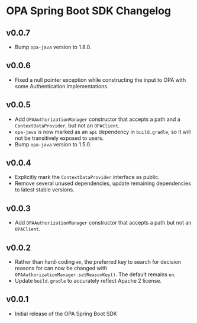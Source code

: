 # OPA Spring Boot SDK Changelog

## v0.0.7

* Bump `opa-java` version to 1.8.0.

## v0.0.6

* Fixed a null pointer exception while constructing the input to OPA with some Authentication implementations.

## v0.0.5

* Add `OPAAuthorizationManager` constructor that accepts a path and a `ContextDataProvider`, but not an `OPAClient`.
* `opa-java` is now marked as an `api` dependency in `build.gradle`, so it will not be transitively exposed to users.
* Bump `opa-java` version to 1.5.0.

## v0.0.4

* Explicitly mark the `ContextDataProvider` interface as public.
* Remove several unused dependencies, update remaining dependencies to latest stable versions.

## v0.0.3

* Add `OPAAuthorizationManager` constructor that accepts a path but not an `OPAClient`.

## v0.0.2

* Rather than hard-coding `en`, the preferred key to search for decision reasons for can now be changed with `OPAAuthorizationManager.setReasonKey()`. The default remains `en`.
* Update `build.gradle` to accurately reflect Apache 2 license.

## v0.0.1

* Initial release of the OPA Spring Boot SDK
